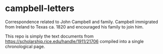 # campbell-letters
Correspondence related to John Campbell and family. Campbell immigrated from Ireland to Texas ca. 1820 and encouraged his family to join him.

This repo is simply the text documents from https://scholarship.rice.edu/handle/1911/21706 compiled into a single chronological page.
